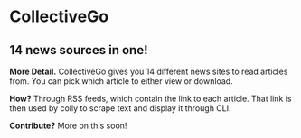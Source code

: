 # CollectiveGo
## 14 news sources in one!

**More Detail.**
CollectiveGo gives you 14 different news sites to read articles from. You can pick which article to either view or download.

**How?**
Through RSS feeds, which contain the link to each article. That link is then used by colly to scrape text and display it through CLI.

**Contribute?**
More on this soon!
